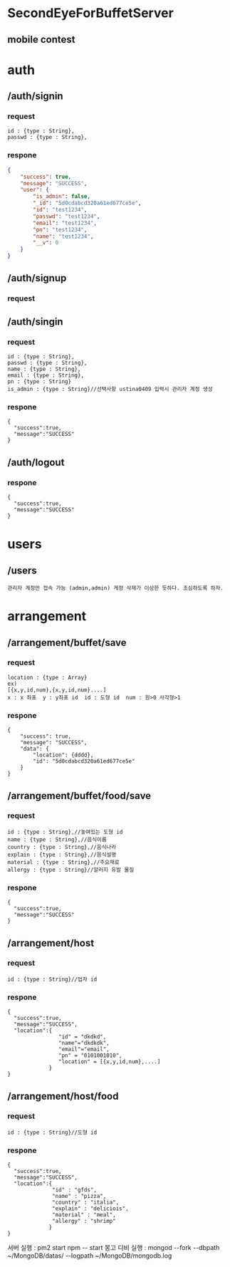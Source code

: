# SecondEyeForBuffetServer
## mobile contest

# auth
## /auth/signin
### request
```
id : {type : String},  
passwd : {type : String},  
```

### respone
```json
{
    "success": true,
    "message": "SUCCESS",
    "user": {
        "is_admin": false,
        "_id": "5d0cdabcd320a61ed677ce5e",
        "id": "test1234",
        "passwd": "test1234",
        "email": "test1234",
        "pn": "test1234",
        "name": "test1234",
        "__v": 0
    }
}
```




## /auth/signup
### request
## /auth/singin
### request
```
id : {type : String},  
passwd : {type : String},  
name : {type : String},  
email : {type : String},  
pn : {type : String}   
is_admin : {type : String}//선택사항 ustina0409 입력시 관리자 계정 생성
```
### respone
```
{
  "success":true,
  "message":"SUCCESS"
}
```

## /auth/logout
### respone
```
{
  "success":true,
  "message":"SUCCESS"
}
```


# users
## /users
```gui 환경으로 유저관리(삭제, 관리자 권한 부여) 가능  
관리자 계정만 접속 가능 (admin,admin) 게정 삭제가 이상한 듯하다. 조심하도록 하자.
```

# arrangement
## /arrangement/buffet/save
### request
```
location : {type : Array}
ex)  
[{x,y,id,num},{x,y,id,num}....]  
x : x 좌표  y : y좌표 id  id : 도형 id  num : 원>0 사각형>1  
```
### respone
```
{
    "success": true,
    "message": "SUCCESS",
    "data": {
        "location": {dddd},
        "id": "5d0cdabcd320a61ed677ce5e"
    }
}
```
## /arrangement/buffet/food/save
### request
```
id : {type : String},//놓여있는 도형 id  
name : {type : String},//음식이름
country : {type : String},//음식나라  
explain : {type : String},//음식설명  
material : {type : String},//주요재료  
allergy : {type : String}//알러지 유발 물질  
```
### respone
```
{
  "success":true,
  "message":"SUCCESS"
}
```


## /arrangement/host
### request
```
id : {type : String}//업자 id  
```

### respone
```
{
  "success":true,
  "message":"SUCCESS",
  "location":{
                "id" = "dkdkd",
                "name"="dkdkdk",
                "email"="email",
                "pn" = "0101001010",
                "location" = [{x,y,id,num},....]
             }
}
```


## /arrangement/host/food
### request
```
id : {type : String}//도형 id  
```

### respone
```
{
  "success":true,
  "message":"SUCCESS",
  "location":{
              "id" : "gfds",  
              "name" : "pizza",
              "country" : "italia", 
              "explain" : "deliciois",  
              "material" : "meal", 
              "allergy" : "shrimp"
             }
}
```
서버 실행 : pm2 start npm -- start
몽고 디비 실행 : mongod --fork --dbpath ~/MongoDB/datas/ --logpath ~/MongoDB/mongodb.log
